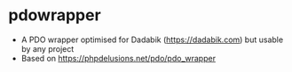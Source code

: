 # pdowrapper
* A PDO wrapper optimised for Dadabik (https://dadabik.com) but usable by any project <br />
* Based on https://phpdelusions.net/pdo/pdo_wrapper 
